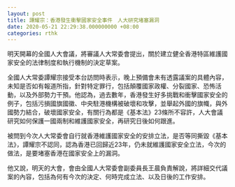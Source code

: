 ```yaml
---
layout: post
title: 譚耀宗：香港發生衝擊國家安全事件　人大研究堵塞漏洞
date: 2020-05-21 22:29:38.000000000 +08:00
categories: rthk
---
```


明天開幕的全國人大會議，將審議人大常委會提出，關於建立健全香港特區維護國家安全的法律制度和執行機制的決定草案。

全國人大常委譚耀宗接受本台訪問時表示，晚上預備會未有透露議案的具體內容，未知是否如有報道所指，針對特定罪行，包括顛覆國家政權、分裂國家、恐怖活動，以及外部勢力干預。他認為，過去數年，香港發生好多挑戰和衝擊國家安全的例子，包括污損國旗國徽、中央駐港機構被破壞和攻擊，並舉起外國的旗幟，與外國勢力結合，破壞國家安全，有關行為都是《基本法》23條所不容許，人大會議研究如何保護一國兩制和維護國家安全，再研究日後如何跟進。

被問到今次人大常委會自行就香港維護國家安全的安排立法，是否等同撕毀《基本法》，譚耀宗不認同，認為香港已回歸近23年，仍未就維護國家安全立法，今次的做法，是要堵塞香港在國家安全上的漏洞。

他又說，明天的大會，會由全國人大常委會副委員長王晨負責解說，將詳細交代議案的內容，包括為何有今次的決定、何時完成立法、以及日後的工作安排。
